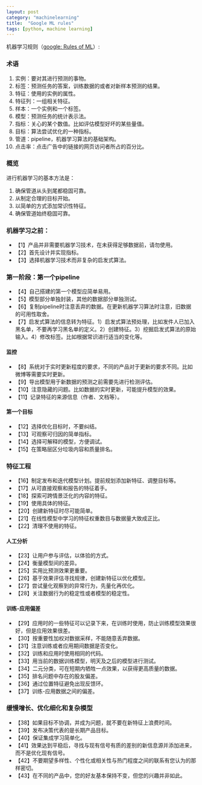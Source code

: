 ```yaml
---
layout: post
category: "machinelearning"
title:  "Google ML rules"
tags: [python, machine learning]
---
```


机器学习规则（[google: Rules of ML](https://developers.google.com/machine-learning/guides/rules-of-ml/)）:

### 术语

1. 实例：要对其进行预测的事物。
2. 标签：预测任务的答案，训练数据的或者对新样本预测的结果。
3. 特征：使用的实例的属性。
4. 特征列：一组相关特征。
5. 样本：一个实例和一个标签。
6. 模型：预测任务的统计表示法。
7. 指标：关心的某个数值。比如评估模型好坏的某些量值。
8. 目标：算法尝试优化的一种指标。
9. 管道：pipeline，机器学习算法的基础架构。
10. 点击率：点击广告中的链接的网页访问者所占的百分比。

### 概览

进行机器学习的基本方法是：

1. 确保管道从头到尾都稳固可靠。
2. 从制定合理的目标开始。
3. 以简单的方式添加常识性特征。
4. 确保管道始终稳固可靠。

### 机器学习之前：

- 【1】产品并非需要机器学习技术，在未获得足够数据前，请勿使用。
- 【2】首先设计并实现指标。
- 【3】选择机器学习技术而非复杂的启发式算法。

### 第一阶段：第一个pipeline

- 【4】自己搭建的第一个模型应简单易用。
- 【5】模型部分单独封装，其他的数据部分单独测试。
- 【6】复制pipeline时注意丢弃的数据。在更新机器学习算法时注意，旧数据的可用性取舍。
- 【7】启发式算法的信息转为特征。1）启发式算法预处理，比如发件人已加入黑名单，不要再学习黑名单的定义。2）创建特征。3）挖掘启发式算法的原始输入。4）修改标签。比如根据常识进行适当的变化等。

#### 监控

- 【8】系统对于实时更新程度的要求，不同的产品对于更新的要求不同。比如微博等需要实时更新。
- 【9】导出模型用于新数据的预测之前需要先进行检测评估。
- 【10】注意隐藏的问题。比如数据的实时更新，可能提升模型的效果。
- 【11】记录特征的来源信息（作者、文档等）。

#### 第一个目标

- 【12】选择优化目标时，不要纠结。
- 【13】可观察可归因的简单指标。
- 【14】选择可解释的模型，方便调试。
- 【15】在策略层区分垃圾内容和质量排名。

### 特征工程

- 【16】制定发布和迭代模型计划。提前规划添加新特征、调整目标等。
- 【17】从可直接观察和报告的特征着手。
- 【18】探索可跨情景泛化的内容的特征。
- 【19】使用具体的特征。
- 【20】创建新特征时尽可能简单。
- 【21】在线性模型中学习的特征权重数目与数据量大致成正比。
- 【22】清理不使用的特征。

#### 人工分析

- 【23】让用户参与评估，以体验的方式。
- 【24】衡量模型间的差异。
- 【25】实用比预测效果更重要。
- 【26】基于效果评估寻找规律，创建新特征以优化模型。
- 【27】尝试量化观察到的异常行为，先量化再优化。
- 【28】关注数据行为的稳定性或者模型的稳定性。

#### 训练-应用偏差

- 【29】应用时的一些特征可以记录下来，在训练时使用，防止训练模型效果很好，但是应用效果很差。
- 【30】按重要性加权对数据采样，不能随意丢弃数据。
- 【31】注意训练或者应用期间数据是否变化。
- 【32】训练和应用时使用相同的代码。
- 【33】用当前的数据训练模型，明天及之后的模型进行测试。
- 【34】二元分类，可在短期内牺牲一点效果，以获得更高质量的数据。
- 【35】排名问题中存在的股友偏差。
- 【36】通过位置特征避免出现反馈环。
- 【37】训练-应用数据之间的偏差。

### 缓慢增长、优化细化和复杂模型

- 【38】如果目标不协调，并成为问题，就不要在新特征上浪费时间。
- 【39】发布决策代表的是长期产品目标。
- 【40】保证集成学习简单化。
- 【41】效果达到平稳后，寻找与现有信号有质的差别的新信息源并添加进来，而不是优化现有信号。
- 【42】不要期望多样性、个性化或相关性与热门程度之间的联系有您认为的那样密切。
- 【43】在不同的产品中，您的好友基本保持不变，但您的兴趣并非如此。